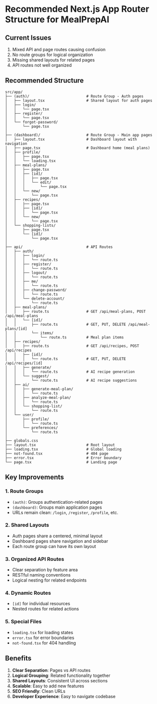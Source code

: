 # Recommended Next.js App Router Structure for MealPrepAI

## Current Issues
1. Mixed API and page routes causing confusion
2. No route groups for logical organization
3. Missing shared layouts for related pages
4. API routes not well organized

## Recommended Structure

```
src/app/
├── (auth)/                          # Route Group - Auth pages
│   ├── layout.tsx                   # Shared layout for auth pages
│   ├── login/
│   │   └── page.tsx
│   ├── register/
│   │   └── page.tsx
│   └── forgot-password/
│       └── page.tsx
│
├── (dashboard)/                     # Route Group - Main app pages
│   ├── layout.tsx                   # Dashboard layout with navigation
│   ├── page.tsx                     # Dashboard home (meal plans)
│   ├── profile/
│   │   ├── page.tsx
│   │   └── loading.tsx
│   ├── meal-plans/
│   │   ├── page.tsx
│   │   ├── [id]/
│   │   │   ├── page.tsx
│   │   │   └── edit/
│   │   │       └── page.tsx
│   │   └── new/
│   │       └── page.tsx
│   ├── recipes/
│   │   ├── page.tsx
│   │   ├── [id]/
│   │   │   └── page.tsx
│   │   └── new/
│   │       └── page.tsx
│   └── shopping-lists/
│       ├── page.tsx
│       └── [id]/
│           └── page.tsx
│
├── api/                             # API Routes
│   ├── auth/
│   │   ├── login/
│   │   │   └── route.ts
│   │   ├── register/
│   │   │   └── route.ts
│   │   ├── logout/
│   │   │   └── route.ts
│   │   ├── me/
│   │   │   └── route.ts
│   │   ├── change-password/
│   │   │   └── route.ts
│   │   └── delete-account/
│   │       └── route.ts
│   ├── meal-plans/
│   │   ├── route.ts                 # GET /api/meal-plans, POST /api/meal-plans
│   │   └── [id]/
│   │       ├── route.ts             # GET, PUT, DELETE /api/meal-plans/[id]
│   │       └── items/
│   │           └── route.ts         # Meal plan items
│   ├── recipes/
│   │   ├── route.ts                 # GET /api/recipes, POST /api/recipes
│   │   ├── [id]/
│   │   │   └── route.ts             # GET, PUT, DELETE /api/recipes/[id]
│   │   ├── generate/
│   │   │   └── route.ts             # AI recipe generation
│   │   └── suggest/
│   │       └── route.ts             # AI recipe suggestions
│   ├── ai/
│   │   ├── generate-meal-plan/
│   │   │   └── route.ts
│   │   ├── analyze-meal-plan/
│   │   │   └── route.ts
│   │   └── shopping-list/
│   │       └── route.ts
│   └── user/
│       ├── profile/
│       │   └── route.ts
│       └── preferences/
│           └── route.ts
│
├── globals.css
├── layout.tsx                       # Root layout
├── loading.tsx                      # Global loading
├── not-found.tsx                    # 404 page
├── error.tsx                        # Error boundary
└── page.tsx                         # Landing page
```

## Key Improvements

### 1. Route Groups
- `(auth)`: Groups authentication-related pages
- `(dashboard)`: Groups main application pages
- URLs remain clean: `/login`, `/register`, `/profile`, etc.

### 2. Shared Layouts
- Auth pages share a centered, minimal layout
- Dashboard pages share navigation and sidebar
- Each route group can have its own layout

### 3. Organized API Routes
- Clear separation by feature area
- RESTful naming conventions
- Logical nesting for related endpoints

### 4. Dynamic Routes
- `[id]` for individual resources
- Nested routes for related actions

### 5. Special Files
- `loading.tsx` for loading states
- `error.tsx` for error boundaries
- `not-found.tsx` for 404 handling

## Benefits

1. **Clear Separation**: Pages vs API routes
2. **Logical Grouping**: Related functionality together
3. **Shared Layouts**: Consistent UI across sections
4. **Scalable**: Easy to add new features
5. **SEO Friendly**: Clean URLs
6. **Developer Experience**: Easy to navigate codebase